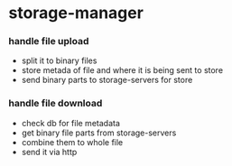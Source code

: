 # storage-manager

### handle file upload
- split it to binary files
- store metada of file and where it is being sent to store
- send binary parts to storage-servers for store

### handle file download
- check db for file metadata
- get binary file parts from storage-servers
- combine them to whole file
- send it via http
